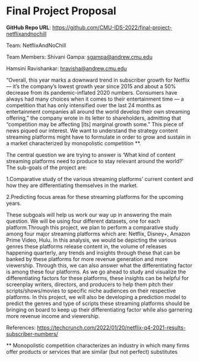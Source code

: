 # Final Project Proposal

**GitHub Repo URL**: https://github.com/CMU-IDS-2022/final-project-netflixandnochill

Team: NetflixAndNoChill

Team Members:
Shivani Gampa: sgampa@andrew.cmu.edu

Hamsini Ravishankar: hravisha@andrew.cmu.edu

“Overall, this year marks a downward trend in subscriber growth for Netflix— it’s the company’s lowest growth year since 2015 and about a 50% decrease from its pandemic-inflated 2020 numbers. Consumers have always had many choices when it comes to their entertainment time — a competition that has only intensified over the last 24 months as entertainment companies all around the world develop their own streaming offering,” the company wrote in its letter to shareholders, admitting that “competition may be affecting [its] marginal growth some.”
 This piece of news piqued our interest. We want to understand the strategy content streaming platforms might have to formulate in order to grow and sustain in a market characterized by monopolistic competition **. 

The central question we are trying to answer is ‘What kind of content streaming platforms need to produce to stay relevant around the world?’
The sub-goals of the project are:

1.Comparative study of the various streaming platforms’ current content and how they are differentiating themselves in the market.

2.Predicting focus areas for these streaming platforms for the upcoming years.

These subgoals will help us work our way up in answering the main question.
We will be using four different datasets, one for each platform.Through this project, we plan to perform a comparative study among four major streaming platforms which are: Netflix, Disney+, Amazon Prime Video, Hulu. In this analysis, we would be depicting the various genres these platforms release content in, the volume of releases happening quarterly, any trends and insights through these that can be banked by these platforms for more revenue generation and more viewership. Through this, we can also answer what the differentiating factor is among these four platforms. As we go ahead to study and visualize the differentiating factors for these platforms, these insights can be helpful for screenplay writers, directors, and producers to help them pitch their scripts/shows/movies to specific niche audiences on their respective platforms.
In this project, we will also be developing a prediction model to predict the genres and type of scripts these streaming platforms should be bringing on board to keep up their differentiating factor while also garnering more revenue income and viewership. 

References: https://techcrunch.com/2022/01/20/netflix-q4-2021-results-subscriber-numbers/

** Monopolistic competition characterizes an industry in which many firms offer products or services that are similar (but not perfect) substitutes






